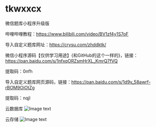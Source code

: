 # tkwxxcx
微信题库小程序升级版

哔哩哔哩教程：https://www.bilibili.com/video/BV1zf4y1S7oF

导入自定义题库网址：https://crysu.com/zhddktk/


微信小程序源码【仅供学习用途】{和GitHub的这个一样的}，链接：https://pan.baidu.com/s/1nfxqORZsmHrXL_KmrQ7fVQ 

提取码：0nfh 


导入自定义题库网页源码，链接：https://pan.baidu.com/s/1d9v_58awrf-rBOM9OiOtZg 

提取码：nqjl

云数据库
![Image text](https://github.com/547414/tkwxxcx/blob/master/remade/云数据库.png)

云存储
![Image text](https://github.com/547414/tkwxxcx/blob/master/remade/云存储.png)
